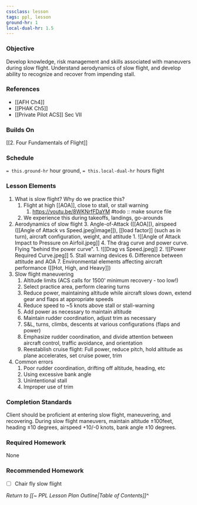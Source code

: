 ```yaml
---
cssclass: lesson
tags: ppl, lesson
ground-hr: 1
local-dual-hr: 1.5
---
```

### Objective
Develop knowledge, risk management and skills associated with maneuvers during slow flight. Understand aerodynamics of slow flight, and develop ability to recognize and recover from impending stall.

### References
- [[AFH Ch4]]
- [[PHAK Ch5]]
- [[Private Pilot ACS]] Sec VII

### Builds On
[[2. Four Fundamentals of Flight]]

### Schedule
`= this.ground-hr` hour ground, `= this.local-dual-hr` hours flight

### Lesson Elements
1. What is slow flight? Why do we practice this?
	1. Flight at high [[AOA]], close to stall, or stall warning
		1. https://youtu.be/8WKNrfFDaYM #todo :: make source file
	2. We experience this during takeoffs, landings, go-arounds
2. Aerodynamics of slow flight
	3. Angle-of-Attack ([[AOA]]), airspeed ([[Angle of Attack vs Speed.jpeg|image]]), [[load factor]] (such as in turn), aircraft configuration, weight, and attitude
		1. ![[Angle of Attack Impact to Pressure on Airfoil.jpeg]]
	4. The drag curve and power curve. Flying "behind the power curve". 
		1. ![[Drag vs Speed.jpeg]]
		2. ![[Power Required Curve.jpeg]]
	5. Stall warning devices
	6. Difference between attitude and AOA
	7. Environmental elements affecting aircraft performance ([[Hot, High, and Heavy]])
4. Slow flight maneuvering
	1. Altitude limits (ACS calls for 1500' minimum recovery - too low!)
	2. Select practice area, perform clearing turns
	3. Reduce power, maintaining altitude while aircraft slows down, extend gear and flaps at appropriate speeds
	4. Reduce speed to ~5 knots above stall or stall-warning
	5. Add power as necessary to maintain altitude
	6. Maintain rudder coordination, adjust trim as necessary
	7. S&L, turns, climbs, descents at various configurations (flaps and power)
	8. Emphasize rudder coordination, and divide attention between aircraft control, traffic avoidance, and orientation
	9. Reestablish cruise flight: Full power, reduce pitch, hold altitude as plane accelerates, set cruise power, trim
5. Common errors
	1. Poor rudder coordination, drifting off altitude, heading, etc
	2. Using excessive bank angle
	3. Unintentional stall
	4. Improper use of trim

### Completion Standards
Client should be proficient at entering slow flight, maneuvering, and recovering. During slow flight maneuvers, maintain altitude &plusmn;100feet, heading &plusmn;10 degrees, airspeed +10/-0 knots, bank angle &plusmn;10 degrees.

### Required Homework
 None

### Recommended Homework 
- [ ] Chair fly slow flight

*Return to [[~ PPL Lesson Plan Outline|Table of Contents]]^*
